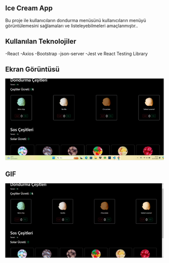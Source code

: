 ## Ice Cream App

Bu proje ile  kullanıcıların dondurma menüsünü kullanıcıların menüyü görüntülemesini sağlamaları ve listeleyebilmeleri amaçlanmıştır..

## Kullanılan Teknolojiler

-React
-Axios 
-Bootstrap 
-json-server 
-Jest ve React Testing Library 

## Ekran Görüntüsü

![](/ice-cream.png)


## GIF

![](/ice-cream.gif)

